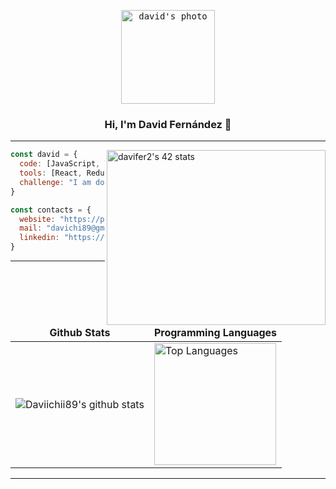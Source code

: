 <p align="center">
  <kbd>
    <img src="https://avatars.githubusercontent.com/u/21307408?v=4" alt="david's photo" witdh="150px" height="150px" />
  </kbd>
  
  <h3 align="center">Hi, I'm David Fernández 👋</h3>
</p>


---------------------------------------------------------------------------------------------------------------------------------------------------------------------------------

<a href="https://github.com/oakoudad/badge42">
  <img src="https://badge.mediaplus.ma/levi/davifer2?1337Badge=off&UM6P=off" width="350px" height="280px" alt="davifer2's 42 stats" align="right" />
</a>
  
```js
const david = {
  code: [JavaScript, TypeScript, HTML, CSS],
  tools: [React, Redux, Zustand, TailwindCSS, Jest, RTL],
  challenge: "I am doing the course at 42 Barcelona"
}
```
```js
const contacts = {
  website: "https://portfolio-david.surge.sh/",
  mail: "davichi89@gmail.com",
  linkedin: "https://www.linkedin.com/in/david-fernandez-106235218/"
}
```


---------------------------------------------------------------------------------------------------------------------------------------------------------------------------------

<table align="center">
  <thead>
    <tr>
      <td align="center">
        <span><strong>Github Stats</strong></span>
      </td>
      <td align="center">
        <span><strong>Programming Languages</strong></span>
      </td>
    </tr>
  </thead>

  <tbody>
    <tr>
      <td>     
          <img src="https://github-readme-stats.vercel.app/api?username=Daviichii89&count_private=true&show_icons=true" alt="Daviichii89's github stats" />
      </td>
      <td>
        <img src="https://github-readme-stats.vercel.app/api/top-langs/?username=Daviichii89&layout=compact" alt="Top Languages" height="195px" />
      </td>
    </tr>
  </tbody>

</table>
</div>

---------------------------------------------------------------------------------------------------------------------------------------------------------------------------------

<!--
**Daviichii89/daviichii89** is a ✨ _special_ ✨ repository because its `README.md` (this file) appears on your GitHub profile.

Here are some ideas to get you started:

- 🔭 I’m currently working on ...
- 🌱 I’m currently learning ...
- 👯 I’m looking to collaborate on ...
- 🤔 I’m looking for help with ...
- 💬 Ask me about ...
- 📫 How to reach me: ...
- 😄 Pronouns: ...
- ⚡ Fun fact: ...
-->
